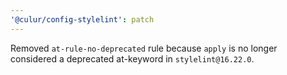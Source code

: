 ```yaml
---
'@culur/config-stylelint': patch
---
```


Removed `at-rule-no-deprecated` rule because `apply` is no longer considered a deprecated at-keyword in `stylelint@16.22.0`.
